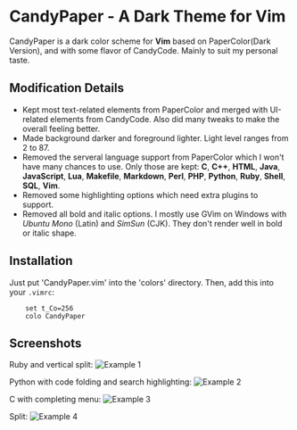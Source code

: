 # CandyPaper - A Dark Theme for Vim

CandyPaper is a dark color scheme for **Vim** based on PaperColor(Dark Version), and with some flavor of CandyCode. Mainly to suit my personal taste.

## Modification Details
*   Kept most text-related elements from PaperColor and merged with UI-related elements from CandyCode. Also did many tweaks to make the overall feeling better.
*   Made background darker and foreground lighter. Light level ranges from 2 to 87.
*   Removed the serveral language support from PaperColor which I won't have many chances to use.
    Only those are kept: **C**, **C++**, **HTML**, **Java**, **JavaScript**, **Lua**, **Makefile**, **Markdown**, **Perl**, **PHP**, **Python**, **Ruby**, **Shell**, **SQL**, **Vim**.
*   Removed some highlighting options which need extra plugins to support.
*   Removed all bold and italic options.
    I mostly use GVim on Windows with *Ubuntu Mono* (Latin) and *SimSun* (CJK). They don't render well in bold or italic shape.
    
## Installation
Just put 'CandyPaper.vim' into the 'colors' directory. 
Then, add this into your `.vimrc`:

```VimL
    set t_Co=256
    colo CandyPaper
```
## Screenshots
Ruby and vertical split:
![Example 1](https://github.com/dfxyz/CandyPaper.vim/blob/master/example1.png)

Python with code folding and search highlighting:
![Example 2](https://github.com/dfxyz/CandyPaper.vim/blob/master/example2.png)

C with completing menu:
![Example 3](https://github.com/dfxyz/CandyPaper.vim/blob/master/example3.png)

Split:
![Example 4](https://github.com/dfxyz/CandyPaper.vim/blob/master/example4.png)
